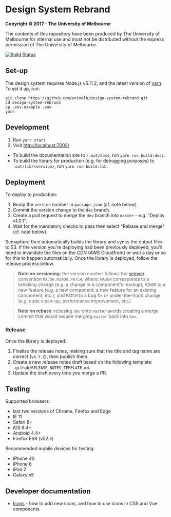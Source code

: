 # Design System Rebrand

**Copyright &copy; 2017 - The University of Melbourne**

The contents of this repository have been produced by The University of Melbourne for internal use and must not be distributed without the express permission of The University of Melbourne.

[![Build Status](https://semaphoreci.com/api/v1/projects/6a44d24e-e1db-4adc-a948-2e0a4ebb6b4c/1516302/badge.svg)](https://semaphoreci.com/unimelb/web-templates-2017)


## Set-up

The design system requires Node.js v6.11.2, and the latest version of [yarn](https://yarnpkg.com/en/). To set it up, run:

```
git clone https://github.com/unimelb/design-system-rebrand.git
cd design-system-rebrand
cp .env.example .env
yarn
```


## Development

1. Run `yarn start`
1. Visit [http://localhost:7002/](http://localhost:7002/)

- To build the documentation site to `/.out/docs`, run `yarn run build:docs`.
- To build the library for production (e.g. for debugging purposes) to `.out/lib/<version>`, run `yarn run build:lib`.


## Deployment

To deploy to production:

1. Bump the `version` number in `package.json` (cf. note below).
1. Commit the version change to the `dev` branch.
1. Create a pull request to merge the `dev` branch into `master` - e.g. "Deploy v1.0.1".
1. Wait for the mandatory checks to pass then select "Rebase and merge" (cf. note below).

Semaphore then automatically builds the library and syncs the output files to S3. If the version you're deploying had been previously deployed, you'll need to invalidate the files on the CDN (AWS Cloudfront) or wait a day or so for this to happen automatically. Once the library is deployed, follow the release process below.

> **Note on versioning**: the version number follows the [semver](http://semver.org/) convention `MAJOR.MINOR.PATCH`, where: `MAJOR` corresponds to a breaking change (e.g. a change in a component's markup), `MINOR` to a new feature (e.g. a new component, a new feature for an existing component, etc.), and `PATCH` to a bug fix or under-the-hood change (e.g. code clean-up, performance improvement, etc.)

> **Note on rebase**: rebasing `dev` onto `master` avoids creating a merge commit that would require merging `master` back into `dev`.

### Release

Once the library is deployed:

1. Finalise the release notes, making sure that the title and tag name are correct (`vX.Y.Z`), then publish them.
1. Create a new release notes draft based on the following template: `.github/RELEASE_NOTES_TEMPLATE.md`.
1. Update the draft every time you merge a PR.


## Testing

Supported browsers:
- last two versions of Chrome, Firefox and Edge
- IE 11
- Safari 8+
- iOS 8.4+
- Android 4.4+
- Firefox ESR (v52.x)

Recommended mobile devices for testing:
- iPhone 4S
- iPhone 6
- iPad 2
- Galaxy s5


## Developer documentation

- [Icons](docs/icons.md) - how to add new icons, and how to use icons in CSS and Vue components
